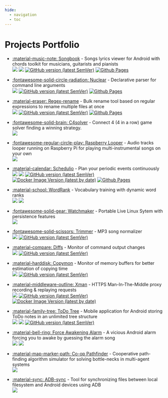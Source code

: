 ```yaml
---
hide:
  - navigation
  - toc
---
```


# Projects Portfolio

- [:material-music-note: Songbook](https://github.com/igrek51/android-songbook) -
  Songs lyrics viewer for Android with chords toolkit for musicians, guitarists and pianists  
  ![](https://img.shields.io/badge/-Kotlin-orange)
  ![](https://img.shields.io/badge/-Android-brightgreen)
  [![GitHub version (latest SemVer)](https://img.shields.io/github/v/tag/igrek51/android-songbook?label=github&sort=semver)](https://github.com/igrek51/android-songbook)
  [![Github Pages](https://img.shields.io/badge/docs-github.io-blue)](https://igrek51.github.io/android-songbook)

- [:fontawesome-solid-circle-radiation: Nuclear](https://github.com/igrek51/nuclear) - 
  Declarative parser for command line arguments  
  ![](https://img.shields.io/badge/-Python-yellow)
  [![GitHub version (latest SemVer)](https://img.shields.io/github/v/tag/igrek51/nuclear?label=github&sort=semver)](https://github.com/igrek51/nuclear)
  [![Github Pages](https://img.shields.io/badge/docs-github.io-blue)](https://igrek51.github.io/nuclear)

- [:material-eraser: Regex-rename](https://github.com/igrek51/regex-rename) - 
  Bulk rename tool based on regular expressions to rename multiple files at once  
  ![](https://img.shields.io/badge/-Python-yellow)
  [![GitHub version (latest SemVer)](https://img.shields.io/github/v/tag/igrek51/regex-rename?label=github&sort=semver)](https://github.com/igrek51/regex-rename)
  [![Github Pages](https://img.shields.io/badge/docs-github.io-blue)](https://igrek51.github.io/regex-rename)

- [:fontawesome-solid-brain: C4solver](https://github.com/igrek51/connect4solver) - 
  Connect 4 (4 in a row) game solver finding a winning strategy.  
  ![](https://img.shields.io/badge/-Go-blue)

- [:fontawesome-regular-circle-play: Raspberry Looper](https://github.com/igrek51/raspberry-looper) - 
  Audio tracks looper running on Raspberry Pi for playing multi-instrumental songs on your own  
  ![](https://img.shields.io/badge/-Python-yellow)

- [:material-calendar: Schedulio](https://github.com/igrek51/schedulio) - 
  Plan your periodic events continuously  
  ![](https://img.shields.io/badge/-Python-yellow)
  ![](https://img.shields.io/badge/-React-5ED3F3)
  [![GitHub version (latest SemVer)](https://img.shields.io/github/v/tag/igrek51/schedulio?label=github&sort=semver)](https://github.com/igrek51/schedulio)
  [![Docker Image Version (latest by date)](https://img.shields.io/docker/v/igrek52/schedulio?label=docker)](https://hub.docker.com/r/igrek52/schedulio)
  [![Github Pages](https://img.shields.io/badge/docs-github.io-blue)](https://igrek51.github.io/schedulio)

- [:material-school: WordRank](https://github.com/igrek51/wordrank) - 
  Vocabulary training with dynamic word ranks  
  ![](https://img.shields.io/badge/-Python-yellow)
  ![](https://img.shields.io/badge/-Angular-red)

- [:fontawesome-solid-gear: Watchmaker](https://github.com/igrek51/watchmaker) - 
  Portable Live Linux Sytem with persistence features  
  ![](https://img.shields.io/badge/-Linux-darkgrey)

- [:fontawesome-solid-scissors: Trimmer](https://github.com/igrek51/trimmer) - 
  MP3 song normalizer  
  ![](https://img.shields.io/badge/-Python-yellow)
  [![GitHub version (latest SemVer)](https://img.shields.io/github/v/tag/igrek51/trimmer?label=github&sort=semver)](https://github.com/igrek51/trimmer)

- [:material-compare: Diffs](https://github.com/igrek51/diffs) - 
  Monitor of command output changes  
  ![](https://img.shields.io/badge/-Python-yellow)
  [![GitHub version (latest SemVer)](https://img.shields.io/github/v/tag/igrek51/diffs?label=github&sort=semver)](https://github.com/igrek51/diffs)

- [:material-harddisk: Copymon](https://github.com/igrek51/copymon) - 
  Monitor of memory buffers for better estimation of copying time  
  ![](https://img.shields.io/badge/-Python-yellow)
  [![GitHub version (latest SemVer)](https://img.shields.io/github/v/tag/igrek51/copymon?label=github&sort=semver)](https://github.com/igrek51/copymon)

- [:material-middleware-outline: Xman](https://github.com/igrek51/xman) - 
  HTTPS Man-In-The-Middle proxy recording & replaying requests  
  ![](https://img.shields.io/badge/-Python-yellow)
  [![GitHub version (latest SemVer)](https://img.shields.io/github/v/tag/igrek51/xman?label=github&sort=semver)](https://github.com/igrek51/xman)
  [![Docker Image Version (latest by date)](https://img.shields.io/docker/v/igrek5151/xman?label=docker)](https://hub.docker.com/r/igrek5151/xman)

- [:material-family-tree: ToDo Tree](https://github.com/igrek51/todotree) - 
  Mobile application for Android storing ToDo notes in an unlimited tree structure  
  ![](https://img.shields.io/badge/-Kotlin-orange)
  ![](https://img.shields.io/badge/-Android-brightgreen)
  [![GitHub version (latest SemVer)](https://img.shields.io/github/v/tag/igrek51/todotree?label=github&sort=semver)](https://github.com/igrek51/todotree)

- [:material-bell-ring: Force Awakening Alarm](https://github.com/igrek51/force-awakening-alarm) - 
  A vicious Android alarm forcing you to awake by guessing the alarm song  
  ![](https://img.shields.io/badge/-Kotlin-orange)
  ![](https://img.shields.io/badge/-Android-brightgreen)

- [:material-map-marker-path: Co-op Pathfinder](https://github.com/igrek51/coop-pathfinder) - 
  Cooperative path-finding algorithm simulator for solving bottle-necks in multi-agent systems  
  ![](https://img.shields.io/badge/-Java-red)

- [:material-sync: ADB-sync](https://github.com/igrek51/adb-sync) - 
  Tool for synchronizing files between local filesystem and Android devices using ADB  
  ![](https://img.shields.io/badge/-C++-blue)
